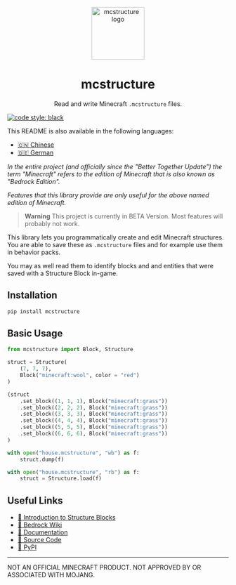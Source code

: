 <p align="center">
  <img
    src="https://raw.githubusercontent.com/phoenixr-codes/mcstructure/main/logo.png"
    width="120px"
    align="center" alt="mcstructure logo"
  />
  <h1 align="center">mcstructure</h1>
  <p align="center">
    Read and write Minecraft <code>.mcstructure</code> files.
  </p>
</p>

[![code style: black](https://img.shields.io/badge/code%20style-black-000000.svg)](https://github.com/psf/black)

This README is also available in the following
languages:

* [🇨🇳 Chinese](https://github.com/phoenixr-codes/mcstructure/blob/main/README_CN.md)
* [🇩🇪 German](https://github.com/phoenixr-codes/mcstructure/blob/main/README_DE.md)

_In the entire project (and officially since 
the "Better Together Update") the term
"Minecraft" refers to the edition of Minecraft
that is also known as "Bedrock Edition"._

_Features that this library provide are only
useful for the above named edition of Minecraft._

> **Warning**
> This project is currently in BETA Version. Most
> features will probably not work.

<!-- start elevator-pitch -->

This library lets you programmatically create
and edit Minecraft structures. You are able to
save these as ``.mcstructure`` files and for
example use them in behavior packs.

You may as well read them to identify blocks and
and entities that were saved with a Structure
Block in-game.

<!-- end elevator-pitch -->

Installation
------------

```bash
pip install mcstructure
```


Basic Usage
-----------

```python
from mcstructure import Block, Structure

struct = Structure(
    (7, 7, 7),
    Block("minecraft:wool", color = "red")
)

(struct
    .set_block((1, 1, 1), Block("minecraft:grass"))
    .set_block((2, 2, 2), Block("minecraft:grass"))
    .set_block((3, 3, 3), Block("minecraft:grass"))
    .set_block((4, 4, 4), Block("minecraft:grass"))
    .set_block((5, 5, 5), Block("minecraft:grass"))
    .set_block((6, 6, 6), Block("minecraft:grass"))
)

with open("house.mcstructure", "wb") as f:
    struct.dump(f)
```

```python
with open("house.mcstructure", "rb") as f:
    struct = Structure.load(f)
```


Useful Links
------------

* [👋 Introduction to Structure Blocks](https://learn.microsoft.com/en-us/minecraft/creator/documents/introductiontostructureblocks)
* [📖 Bedrock Wiki](https://wiki.bedrock.dev/nbt/mcstructure.html#file-format)
* [📖 Documentation](https://phoenixr-codes.github.io/mcstructure/)
* [📁 Source Code](https://github.com/phoenixr-codes/mcstructure)
* [🐍 PyPI](https://pypi.org/project/mcstructure/)

--------------------------------------------

NOT AN OFFICIAL MINECRAFT PRODUCT.
NOT APPROVED BY OR ASSOCIATED WITH MOJANG.
